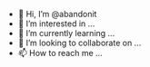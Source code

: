 - 👋 Hi, I’m @abandonit
- 👀 I’m interested in ...
- 🌱 I’m currently learning ...
- 💞️ I’m looking to collaborate on ...
- 📫 How to reach me ...

<!---
abandonit/abandonit is a ✨ special ✨ repository because its `README.md` (this file) appears on your GitHub profile.
You can click the Preview link to take a look at your changes.
--->
